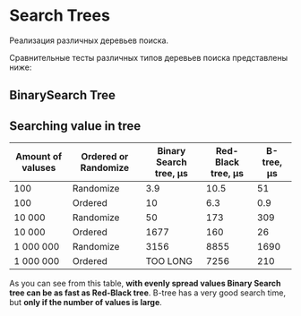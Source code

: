 
# Search Trees

Реализация различных деревьев поиска.

Сравнительные тесты различных типов деревьев поиска представлены ниже:

## BinarySearch Tree
## Searching value in tree

|Amount of valuses|Ordered or Randomize|Binary Search tree, μs|Red-Black tree, μs|B-tree, μs|
|-----------------|----------------|---------------|------------------|----------|
|100              |Randomize|3.9|10.5|51|
|100              |Ordered|10|6.3|0.9|
|10 000           |Randomize|50|173|309|
|10 000           |Ordered|1677|160|26|
|1 000 000        |Randomize|3156|8855|1690|
|1 000 000        |Ordered|TOO LONG|7256|210|

As you can see from this table, **with evenly spread values Binary Search tree can be as fast as Red-Black tree**. 
B-tree has a very good search time, but **only if the number of values is large**.
